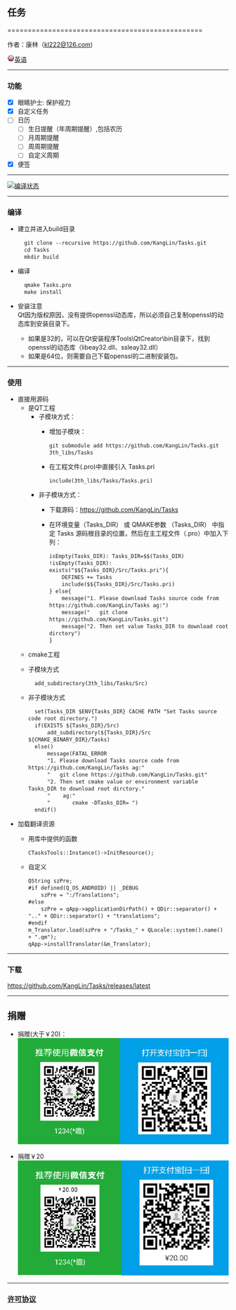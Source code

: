 ## 任务

================================================

作者：康林（kl222@126.com)

[<img src="Resource/Image/English.png" alt="英语" title="英语" width="16" height="16" />英语](README.md)

------------------------------------------------

### 功能

- [x] 眼睛护士: 保护视力
- [x] 自定义任务
- [ ] 日历
    - [ ] 生日提醒（年周期提醒）,包括农历
    - [ ] 月周期提醒
    - [ ] 周周期提醒
    - [ ] 自定义周期
- [x]  便签

------------------------------------------------

[![编译状态](https://ci.appveyor.com/api/projects/status/hw8wsnwinrnohhda/branch/master?svg=true)](https://ci.appveyor.com/project/KangLin/tasks/branch/master)

------------------------------------------------

### 编译
- 建立并进入build目录

        git clone --recursive https://github.com/KangLin/Tasks.git
        cd Tasks
        mkdir build

- 编译

        qmake Tasks.pro
        make install

- 安装注意  
Qt因为版权原因，没有提供openssl动态库，所以必须自己复制openssl的动态库到安装目录下。
    - 如果是32的，可以在Qt安装程序Tools\QtCreator\bin目录下，找到openssl的动态库（libeay32.dll、ssleay32.dll）
    - 如果是64位，则需要自己下载openssl的二进制安装包。
    
------------------------------------------------

### 使用
- 直接用源码
  + 是QT工程
    - 子模块方式：
      + 增加子模块：
      
            git submodule add https://github.com/KangLin/Tasks.git 3th_libs/Tasks
      
      + 在工程文件(.pro)中直接引入 Tasks.pri

            include(3th_libs/Tasks/Tasks.pri)

    - 非子模块方式：
      + 下载源码：https://github.com/KangLin/Tasks
      + 在环境变量（Tasks_DIR） 或 QMAKE参数 （Tasks_DIR） 
        中指定 Tasks 源码根目录的位置，然后在主工程文件（.pro）中加入下列：
    
            isEmpty(Tasks_DIR): Tasks_DIR=$$(Tasks_DIR)
            !isEmpty(Tasks_DIR): exists("$${Tasks_DIR}/Src/Tasks.pri"){
                DEFINES += Tasks
                include($${Tasks_DIR}/Src/Tasks.pri)
            } else{
                message("1. Please download Tasks source code from https://github.com/KangLin/Tasks ag:")
                message("   git clone https://github.com/KangLin/Tasks.git")
                message("2. Then set value Tasks_DIR to download root dirctory")
            }
    
  + cmake工程
  - 子模块方式
  
          add_subdirectory(3th_libs/Tasks/Src)
      
  - 非子模块方式
  
          set(Tasks_DIR $ENV{Tasks_DIR} CACHE PATH "Set Tasks source code root directory.")
          if(EXISTS ${Tasks_DIR}/Src)
              add_subdirectory(${Tasks_DIR}/Src ${CMAKE_BINARY_DIR}/Tasks)
          else()
              message(FATAL_ERROR 
              "1. Please download Tasks source code from https://github.com/KangLin/Tasks ag:"
              "   git clone https://github.com/KangLin/Tasks.git"
              "2. Then set cmake value or environment variable Tasks_DIR to download root dirctory."
              "    ag:"
              "       cmake -DTasks_DIR= ")
          endif()

- 加载翻译资源
  + 用库中提供的函数

        CTasksTools::Instance()->InitResource();

  + 自定义
  
        QString szPre;    
        #if defined(Q_OS_ANDROID) || _DEBUG
            szPre = ":/Translations";
        #else
            szPre = qApp->applicationDirPath() + QDir::separator() + ".." + QDir::separator() + "translations";
        #endif
        m_Translator.load(szPre + "/Tasks_" + QLocale::system().name() + ".qm");
        qApp->installTranslator(&m_Translator);

------------------------------------------------

### 下载
https://github.com/KangLin/Tasks/releases/latest

------------------------------------------------

## 捐赠
- 捐赠(大于￥20)：  
![捐赠( 大于 ￥20 )](Src/Resource/image/Contribute.png "捐赠(大于￥20)")

- 捐赠￥20  
![捐赠￥20](Src/Resource/image/Contribute20.png "捐赠￥20")

------------------------------------------------

### [许可协议](License.md "License.md")
